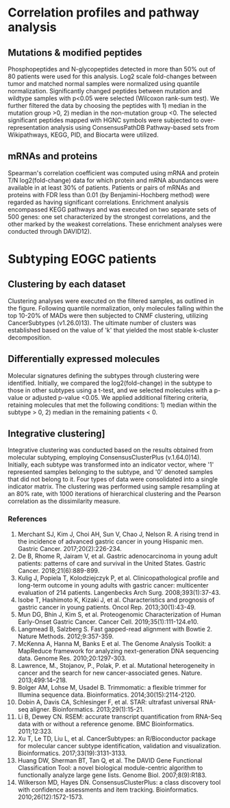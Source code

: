# Correlation profiles and pathway analysis 

## Mutations & modified peptides 
Phosphopeptides and N-glycopeptides detected in more than 50% out of 80 patients were used for this analysis. Log2 scale fold-changes between tumor and matched normal samples were normalized using quantile normalization. Significantly changed peptides between mutation and wildtype samples with p<0.05 were selected (Wilcoxon rank-sum test). We further filtered the data by choosing the peptides with 1) median in the mutation group >0, 2) median in the non-mutation group <0.
The selected significant peptides mapped with HGNC symbols were subjected to over-representation analysis using ConsensusPathDB Pathway-based sets from Wikipathways, KEGG, PID, and Biocarta were utilized. 

## mRNAs and proteins

Spearman's correlation coefficient was computed using mRNA and protein T/N log2(fold-change) data for which protein and mRNA abundances were available in at least 30% of patients. Patients or pairs of mRNAs and proteins with FDR less than 0.01 (by Benjamini-Hochberg method) were regarded as having significant correlations.
Enrichment analysis encompassed KEGG pathways and was executed on two separate sets of 500 genes: one set characterized by the strongest correlations, and the other marked by the weakest correlations. These enrichment analyses were conducted through DAVID12).


# Subtyping EOGC patients

## Clustering by each dataset

Clustering analyses were executed on the filtered samples, as outlined in the figure. Following quantile normalization, only molecules falling within the top 10-20% of MADs were then subjected to CNMF clustering, utilizing CancerSubtypes (v1.26.0)13). The ultimate number of clusters was established based on the value of 'k' that yielded the most stable k-cluster decomposition.

## Differentially expressed molecules

Molecular signatures defining the subtypes through clustering were identified. Initially, we compared the log2(fold-change) in the subtype to those in other subtypes using a t-test, and we selected molecules with a p-value or adjusted p-value <0.05. We applied additional filtering criteria, retaining molecules that met the following conditions: 1) median within the subtype > 0, 2) median in the remaining patients < 0.

## Integrative clustering] 

Integrative clustering was conducted based on the results obtained from molecular subtyping, employing ConsensusClusterPlus (v.1.64.0)14). Initially, each subtype was transformed into an indicator vector, where '1' represented samples belonging to the subtype, and '0' denoted samples that did not belong to it. Four types of data were consolidated into a single indicator matrix. The clustering was performed using sample resampling at an 80% rate, with 1000 iterations of hierarchical clustering and the Pearson correlation as the dissimilarity measure. 


### References
1) Merchant SJ, Kim J, Choi AH, Sun V, Chao J, Nelson R. A rising trend in the incidence of advanced gastric cancer in young Hispanic men. Gastric Cancer. 2017;20(2):226-234.
2) De B, Rhome R, Jairam V, et al. Gastric adenocarcinoma in young adult patients: patterns of care and survival in the United States. Gastric Cancer. 2018;21(6):889-899.
3) Kulig J, Popiela T, Kolodziejczyk P, et al. Clinicopathological profile and long-term outcome in young adults with gastric cancer: multicenter evaluation of 214 patients. Langenbecks Arch Surg. 2008;393(1):37-43.
4) Isobe T, Hashimoto K, Kizaki J, et al. Characteristics and prognosis of gastric cancer in young patients. Oncol Rep. 2013;30(1):43-49. 
5) Mun DG, Bhin J, Kim S, et al. Proteogenomic Characterization of Human Early-Onset Gastric Cancer. Cancer Cell. 2019;35(1):111-124.e10.
6) Langmead B, Salzberg S. Fast gapped-read alignment with Bowtie 2. Nature Methods. 2012;9:357-359.
7) McKenna A, Hanna M, Banks E et al. The Genome Analysis Toolkit: a MapReduce framework for analyzing next-generation DNA sequencing data. Genome Res. 2010;20:1297-303.
8) Lawrence, M., Stojanov, P., Polak, P. et al. Mutational heterogeneity in cancer and the search for new cancer-associated genes. Nature. 2013;499:14–218.
9) Bolger AM, Lohse M, Usadel B. Trimmomatic: a flexible trimmer for Illumina sequence data. Bioinformatics. 2014;30(15):2114-2120.
10) Dobin A, Davis CA, Schlesinger F, et al. STAR: ultrafast universal RNA-seq aligner. Bioinformatics. 2013;29(1):15-21.
11) Li B, Dewey CN. RSEM: accurate transcript quantification from RNA-Seq data with or without a reference genome. BMC Bioinformatics. 2011;12:323.
12) Xu T, Le TD, Liu L, et al. CancerSubtypes: an R/Bioconductor package for molecular cancer subtype identification, validation and visualization. Bioinformatics. 2017;33(19):3131-3133.
13) Huang DW, Sherman BT, Tan Q, et al. The DAVID Gene Functional Classification Tool: a novel biological module-centric algorithm to functionally analyze large gene lists. Genome Biol. 2007;8(9):R183. 
14) Wilkerson MD, Hayes DN. ConsensusClusterPlus: a class discovery tool with confidence assessments and item tracking. Bioinformatics. 2010;26(12):1572-1573.


